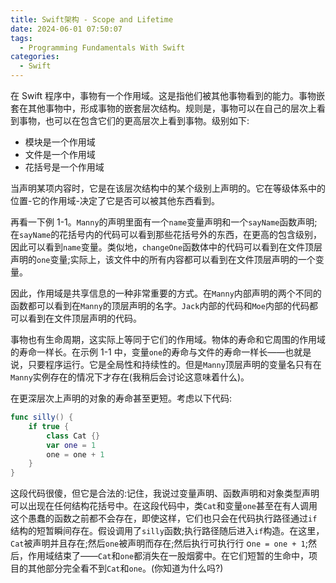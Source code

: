 ```yaml
---
title: Swift架构 - Scope and Lifetime
date: 2024-06-01 07:50:07
tags:
  - Programming Fundamentals With Swift
categories:
  - Swift
---
```


在 Swift 程序中，事物有一个作用域。这是指他们被其他事物看到的能力。事物嵌套在其他事物中，形成事物的嵌套层次结构。规则是，事物可以在自己的层次上看到事物，也可以在包含它们的更高层次上看到事物。级别如下:

- 模块是一个作用域
- 文件是一个作用域
- 花括号是一个作用域

<!-- more -->

当声明某项内容时，它是在该层次结构中的某个级别上声明的。它在等级体系中的位置-它的作用域-决定了它是否可以被其他东西看到。

再看一下例 1-1。`Manny`的声明里面有一个`name`变量声明和一个`sayName`函数声明;在`sayName`的花括号内的代码可以看到那些花括号外的东西，在更高的包含级别，因此可以看到`name`变量。类似地，`changeOne`函数体中的代码可以看到在文件顶层声明的`one`变量;实际上，该文件中的所有内容都可以看到在文件顶层声明的一个变量。

因此，作用域是共享信息的一种非常重要的方式。在`Manny`内部声明的两个不同的函数都可以看到在`Manny`的顶层声明的名字。`Jack`内部的代码和`Moe`内部的代码都可以看到在文件顶层声明的代码。

事物也有生命周期，这实际上等同于它们的作用域。物体的寿命和它周围的作用域的寿命一样长。在示例 1-1 中，变量`one`的寿命与文件的寿命一样长——也就是说，只要程序运行。它是全局性和持续性的。但是`Manny`顶层声明的变量名只有在`Manny`实例存在的情况下才存在(我稍后会讨论这意味着什么)。

在更深层次上声明的对象的寿命甚至更短。考虑以下代码:

```swift
func silly() {
    if true {
        class Cat {}
        var one = 1
        one = one + 1
    }
}
```

这段代码很傻，但它是合法的:记住，我说过变量声明、函数声明和对象类型声明可以出现在任何结构花括号中。在这段代码中，类`Cat`和变量`one`甚至在有人调用这个愚蠢的函数之前都不会存在，即使这样，它们也只会在代码执行路径通过`if`结构的短暂瞬间存在。假设调用了`silly`函数;执行路径随后进入`if`构造。在这里，`Cat`被声明并且存在;然后`one`被声明而存在;然后执行可执行行 o`ne = one + 1`;然后，作用域结束了——`Cat`和`one`都消失在一股烟雾中。在它们短暂的生命中，项目的其他部分完全看不到`Cat`和`one`。(你知道为什么吗?)
